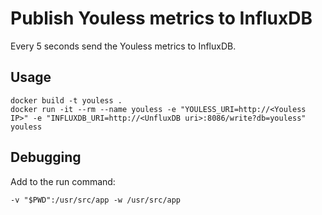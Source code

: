 Publish Youless metrics to InfluxDB
=======================================

Every 5 seconds send the Youless metrics to InfluxDB.

Usage
-----

    docker build -t youless .
    docker run -it --rm --name youless -e "YOULESS_URI=http://<Youless IP>" -e "INFLUXDB_URI=http://<UnfluxDB uri>:8086/write?db=youless" youless

Debugging
---------
Add to the run command:

    -v "$PWD":/usr/src/app -w /usr/src/app
